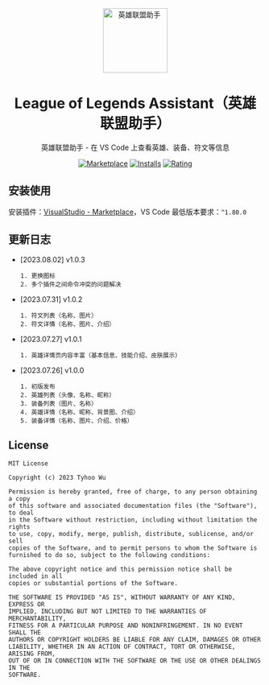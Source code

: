 <div align="center">
<img src="https://github.com/cnwutianhao/ide/assets/13990136/05bfd2a2-e76f-4e8f-8a5b-11bfcea354b4" alt="英雄联盟助手" width="128"/>

# League of Legends Assistant（英雄联盟助手）

英雄联盟助手 - 在 VS Code 上查看英雄、装备、符文等信息

[![Marketplace](https://img.shields.io/visual-studio-marketplace/v/TyhooWu.league-of-legends-assistant.svg?label=Marketplace&style=for-the-badge&logo=visual-studio-code)](https://marketplace.visualstudio.com/items?itemName=TyhooWu.league-of-legends-assistant)
[![Installs](https://img.shields.io/visual-studio-marketplace/i/TyhooWu.league-of-legends-assistant?style=for-the-badge)](https://marketplace.visualstudio.com/items?itemName=TyhooWu.league-of-legends-assistant)
[![Rating](https://img.shields.io/visual-studio-marketplace/stars/TyhooWu.league-of-legends-assistant.svg?style=for-the-badge)](https://marketplace.visualstudio.com/items?itemName=TyhooWu.league-of-legends-assistant)

</div>

## 安装使用

安装插件：[VisualStudio - Marketplace](https://marketplace.visualstudio.com/items?itemName=TyhooWu.league-of-legends-assistant)，VS Code 最低版本要求：`^1.80.0`

## 更新日志

+ [2023.08.02] v1.0.3
  ```
  1. 更换图标
  2. 多个插件之间命令冲突的问题解决
  ```

+ [2023.07.31] v1.0.2
  ```
  1. 符文列表（名称、图片）
  2. 符文详情（名称、图片、介绍）
  ```

+ [2023.07.27] v1.0.1
  ```
  1. 英雄详情页内容丰富（基本信息、技能介绍、皮肤展示）
  ```

+ [2023.07.26] v1.0.0
  ```
  1. 初版发布
  2. 英雄列表（头像、名称、昵称）
  3. 装备列表（图片、名称）
  4. 英雄详情（名称、昵称、背景图、介绍）
  5. 装备详情（名称、图片、介绍、价格）
  ```

## License

```
MIT License

Copyright (c) 2023 Tyhoo Wu

Permission is hereby granted, free of charge, to any person obtaining a copy
of this software and associated documentation files (the "Software"), to deal
in the Software without restriction, including without limitation the rights
to use, copy, modify, merge, publish, distribute, sublicense, and/or sell
copies of the Software, and to permit persons to whom the Software is
furnished to do so, subject to the following conditions:

The above copyright notice and this permission notice shall be included in all
copies or substantial portions of the Software.

THE SOFTWARE IS PROVIDED "AS IS", WITHOUT WARRANTY OF ANY KIND, EXPRESS OR
IMPLIED, INCLUDING BUT NOT LIMITED TO THE WARRANTIES OF MERCHANTABILITY,
FITNESS FOR A PARTICULAR PURPOSE AND NONINFRINGEMENT. IN NO EVENT SHALL THE
AUTHORS OR COPYRIGHT HOLDERS BE LIABLE FOR ANY CLAIM, DAMAGES OR OTHER
LIABILITY, WHETHER IN AN ACTION OF CONTRACT, TORT OR OTHERWISE, ARISING FROM,
OUT OF OR IN CONNECTION WITH THE SOFTWARE OR THE USE OR OTHER DEALINGS IN THE
SOFTWARE.
```
